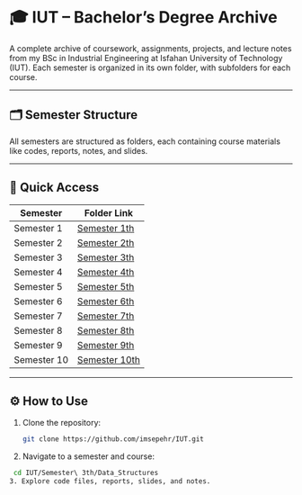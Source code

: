 # 🎓 IUT – Bachelor’s Degree Archive

A complete archive of coursework, assignments, projects, and lecture notes from my BSc in Industrial Engineering at Isfahan University of Technology (IUT). Each semester is organized in its own folder, with subfolders for each course.

---

## 🗂️ Semester Structure

All semesters are structured as folders, each containing course materials like codes, reports, notes, and slides.

---

## 🔗 Quick Access

| Semester       | Folder Link |
|----------------|-------------|
| Semester 1     | [Semester 1th](Semester%201th/) |
| Semester 2     | [Semester 2th](Semester%202th/) |
| Semester 3     | [Semester 3th](Semester%203th/) |
| Semester 4     | [Semester 4th](Semester%204th/) |
| Semester 5     | [Semester 5th](Semester%205th/) |
| Semester 6     | [Semester 6th](Semester%206th/) |
| Semester 7     | [Semester 7th](Semester%207th/) |
| Semester 8     | [Semester 8th](Semester%208th/) |
| Semester 9     | [Semester 9th](Semester%209th/) |
| Semester 10    | [Semester 10th](Semester%2010th/) |

---

## ⚙️ How to Use

1. Clone the repository:
   ```bash
   git clone https://github.com/imsepehr/IUT.git
2. Navigate to a semester and course:
  ```bash
   cd IUT/Semester\ 3th/Data_Structures
3. Explore code files, reports, slides, and notes.
